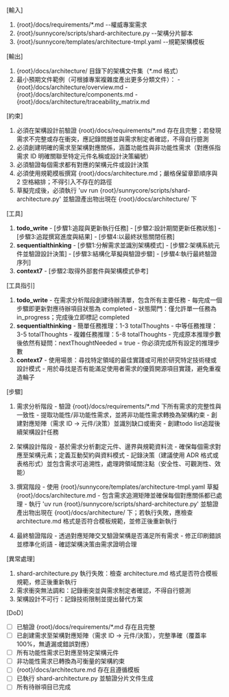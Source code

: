 [輸入]
  1. {root}/docs/requirements/*.md --權威專案需求
  2. {root}/sunnycore/scripts/shard-architecture.py --架構分片腳本
  3. {root}/sunnycore/templates/architecture-tmpl.yaml --規範架構模板

[輸出]
  1. {root}/docs/architecture/ 目錄下的架構文件集（*.md 格式）
  2. 最小預期文件範例（可根據專案複雜度產出更多分類文件）：
    - {root}/docs/architecture/overview.md
    - {root}/docs/architecture/components.md
    - {root}/docs/architecture/traceability_matrix.md

[約束]
  1. 必須在架構設計前驗證 {root}/docs/requirements/*.md 存在且完整；若發現需求不完整或存在衝突，應記錄問題並與需求制定者確認，不得自行臆測
  2. 必須創建明確的需求至架構對應關係，涵蓋功能性與非功能性需求（對應係指需求 ID 明確關聯至特定元件名稱或設計決策編號）
  3. 必須驗證每個需求都有對應的架構元件或設計決策
  4. 必須使用規範模板撰寫 {root}/docs/architecture.md；嚴格保留章節順序與 2 空格縮排；不得引入不存在的路徑
  5. 草擬完成後，必須執行 'uv run {root}/sunnycore/scripts/shard-architecture.py' 並驗證產出物出現在 {root}/docs/architecture/ 下

[工具]
  1. **todo_write**
    - [步驟1:追蹤與更新執行任務]
    - [步驟2:設計期間更新任務狀態]
    - [步驟3:追蹤撰寫進度與結果]
    - [步驟4:以最終狀態關閉任務]
  2. **sequentialthinking**
    - [步驟1:分解需求並識別架構模式]
    - [步驟2:架構系統元件並驗證設計決策]
    - [步驟3:結構化草擬與驗證步驟]
    - [步驟4:執行最終驗證序列]
  3. **context7**
    - [步驟2:取得外部套件與架構模式參考]

[工具指引]
  1. **todo_write**
    - 在需求分析階段創建待辦清單，包含所有主要任務
    - 每完成一個步驟即更新對應待辦項目狀態為 completed
    - 狀態閘門：僅允許單一任務為 in_progress；完成後立即標記 completed
  2. **sequentialthinking**
    - 簡單任務推理：1-3 totalThoughts
    - 中等任務推理：3-5 totalThoughts
    - 複雜任務推理：5-8 totalThoughts
    - 完成原本推理步數後依然有疑問：nextThoughtNeeded = true
    - 你必須完成所有設定的推理步數
  3. **context7**
    - 使用場景：尋找特定領域的最佳實踐或可用於研究特定技術棧或設計模式
    - 用於尋找是否有能滿足使用者需求的優質開源項目實踐，避免重複造輪子

[步驟]
  1. 需求分析階段
    - 驗證 {root}/docs/requirements/*.md 下所有需求的完整性與一致性
    - 提取功能性/非功能性需求，並將非功能性需求轉換為架構約束
    - 創建對應矩陣（需求 ID → 元件/決策）並識別缺口或衝突
    - 創建todo list追蹤後續架構設計任務

  2. 架構設計階段
    - 基於需求分析劃定元件、邊界與規範資料流
    - 確保每個需求對應至架構元素；定義互動契約與資料模式
    - 記錄決策（建議使用 ADR 格式或表格形式）並包含需求可追溯性，處理跨領域關注點（安全性、可觀測性、效能）

  3. 撰寫階段
    - 使用 {root}/sunnycore/templates/architecture-tmpl.yaml 草擬 {root}/docs/architecture.md
    - 包含需求追溯矩陣並確保每個對應關係都已處理
    - 執行 'uv run {root}/sunnycore/scripts/shard-architecture.py' 並驗證產出物出現在 {root}/docs/architecture/ 下；若執行失敗，應檢查 architecture.md 格式是否符合模板規範，並修正後重新執行

  4. 最終驗證階段
    - 透過對應矩陣交叉驗證架構是否滿足所有需求
    - 修正印刷錯誤並標準化術語
    - 確認架構決策由需求證明合理

[異常處理]
  1. shard-architecture.py 執行失敗：檢查 architecture.md 格式是否符合模板規範，修正後重新執行
  2. 需求衝突無法調和：記錄衝突並與需求制定者確認，不得自行臆測
  3. 架構設計不可行：記錄技術限制並提出替代方案

[DoD]
  - [ ] 已驗證 {root}/docs/requirements/*.md 存在且完整
  - [ ] 已創建需求至架構對應矩陣（需求 ID → 元件/決策），完整準確（覆蓋率100%，無遺漏或錯誤對應）
  - [ ] 所有功能性需求已對應至特定架構元件
  - [ ] 非功能性需求已轉換為可衡量的架構約束
  - [ ] {root}/docs/architecture.md 存在且遵循模板
  - [ ] 已執行 shard-architecture.py 並驗證分片文件生成
  - [ ] 所有待辦項目已完成
